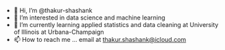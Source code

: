 - 👋 Hi, I’m @thakur-shashank
- 👀 I’m interested in data science and machine learning
- 🌱 I’m currently learning applied statistics and data cleaning at University of Illinois at Urbana-Champaign
- 📫 How to reach me ... email at thakur.shashank@icloud.com

<!---
thakur-shashank/thakur-shashank is a ✨ special ✨ repository because its `README.md` (this file) appears on your GitHub profile.
You can click the Preview link to take a look at your changes.
--->
